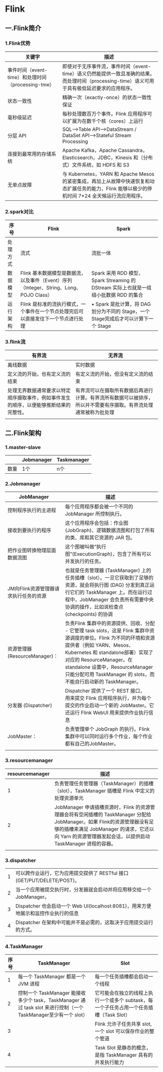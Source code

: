 # Flink

## 一.Flink简介

### 1.Flink优势

| 关键字                                             | 描述                                                         |
| -------------------------------------------------- | ------------------------------------------------------------ |
| 事件时间（event-time）和处理时间（processing-tme） | 即使对于无序事件流，事件时间（event-time）语义仍然能提供一致且准确的结果。而处理时间（processing-time）语义可用于具有极低延迟要求的应用程序。 |
| 状态一致性                                         | 精确一次（exactly-once）的状态一致性保证                     |
| 毫秒级延迟                                         | 每秒处理数百万个事件。Flink 应用程序可以扩展为在数千个核（cores）上运行 |
| 分层 API                                           | SQL-->Table API-->DataStream / DataSet API-->Stateful Stream Processing |
|  连接到最常用的存储系统                             | Apache Kafka，Apache Cassandra，Elasticsearch，JDBC，Kinesis 和（分布式）文件系统，如 HDFS 和 S3 |
|  无单点故障                                         | 与 Kubernetes，YARN 和 Apache Mesos的紧密集成，再加上从故障中快速恢复和动态扩展任务的能力，Flink 能够以极少的停机时间 7*24 全天候运行流应用程序。 |





### 2.spark对比

| 序号     | Flink                                                        | Spark                                                        |
| -------- | ------------------------------------------------------------ | ------------------------------------------------------------ |
| 处理方式 | 流式                                                         | 流批一体                                                     |
| 数据模型 | Flink 基本数据模型是数据流，以及事件（Event）序列（Integer、String、Long、POJO Class） | Spark 采用 RDD 模型，Spark Streaming 的 DStream 实际上也就是一组组小批数据 RDD 的集合 |
| 运行架构 | Flink 是标准的流执行模式，一个事件在一个节点处理完后可以直接发往下一个节点进行处理 | • Spark 是批计算，将 DAG 划分为不同的 Stage，一个 Stage完成后才可以计算下一个 Stage |

### 3.flink流

| 有界流                                                       | 无界流                                                       |
| ------------------------------------------------------------ | ------------------------------------------------------------ |
| 离线数据                                                     | 实时数据                                                     |
| 定义流的开始，也有定义流的结束                               | 有定义流的开始，但没有定义流的结束                           |
| 处理无界数据通常要求以特定顺序摄取事件，例如事件发生的顺序，以便能够推断结果的完整性。 | 有界流可以在摄取所有数据后再进行计算。有界流所有数据可以被排序，所以并不需要有序摄取。有界流处理通常被称为批处理 |
|                                                              |                                                              |

## 二.Flink架构

### 1.master-slave

|      | Jobmanager | Taskmanager |
| ---- | ---------- | ----------- |
| 数量 | 1个        | n个         |

### 2.Jobmanager

| JobManager                            | 描述                                                         |
| ------------------------------------- | ------------------------------------------------------------ |
| 控制程序执行的主进程                  | 每个应用程序都会被一个不同的 JobManager 所控制执行。         |
| 接收到要执行的程序                    | 这个应用程序会包括：作业图 (JobGraph)、逻辑数据流图和打包了所有的类、库和其它资源的 JAR 包。 |
| 把作业图转换物理层面数据流图          | 这个图被叫做“执行图”(ExecutionGraph)，包含了所有可以并发执行的任务。 |
| JM向Flink资源管理器请求执行任务的资源 | 也就是任务管理器 (TaskManager) 上的任务插槽（slot）。一旦它获取到了足够的资源，就会将执行图 (DAG) 分发到真正运行它们的 TaskManager 上。而在运行过程中，JobManager 会负责所有需要中央协调的操作，比如说检查点 (checkpoints) 的协调 |
| 资源管理器 (ResourceManager)：        | 负责Flink 集群中的资源提供、回收、分配 - 它管理 task slots，这是 Flink 集群中资源调度的单位。Flink 为不同的环境和资源提供者（例如 YARN、Mesos、Kubernetes 和 standalone部署）实现了对应的 ResourceManager。在 standalone 设置中，ResourceManager 只能分配可用 TaskManager 的 slots，而不能自行启动新的 TaskManager。 |
| 分发器 (Dispatcher)                   | Dispatcher 提供了一个 REST 接口，<br/>用来提交 Flink 应用程序执行，并为每个提交的作业启动一个新的 JobMaster。它还运行 Flink WebUI 用来提供作业执行信息 |
| JobMaster：                           | 负责管理单个 JobGraph 的执行。Flink 集群中可以同时运行多个作业，每个作业都有自己的JobMaster。 |
|                                       |                                                              |

### 3.resourcemanager

| resourcemanager | 描述                                                         |
| --------------- | ------------------------------------------------------------ |
| 1               | 负责管理任务管理器（TaskManager）的插槽（slot），TaskManager 插槽是 Flink 中定义的处理资源单元 |
| 2               | JobManager 申请插槽资源时，Flink 的资源管理器会将有空闲插槽的 TaskManager 分配给 JobManager。如果 Flink的资源管理器没有足够的插槽来满足 JobManager 的请求，它还以向 Yarn 的资源管理器发起会话，以提供启动TaskManager 进程的容器。 |
|                 |                                                              |

### 3.dispatcher

|      |                                                              |
| ---- | ------------------------------------------------------------ |
| 1    | 可以跨作业运行，它为应用提交提供了 RESTful 接口(GET/PUT/DELETE/POST)。 |
| 2    | 当一个应用被提交执行时，分发器就会启动并将应用移交给一个 JobManager。 |
| 3    | Dispatcher 也会启动一个 Web UI(localhost:8081)，用来方便地展示和监控作业执行的信息 |
| 4    | Dispatcher 在架构中可能并不是必需的，这取决于应用提交运行的方式。 |
|      |                                                              |

### 4.TaskManager

| 序号 | TaskManager                                                  | Slot                                                         |
| ---- | ------------------------------------------------------------ | ------------------------------------------------------------ |
| 1    | 每一个 TaskManager 都是一个 JVM 进程                         | 每一个任务插槽都会启动一个线程                               |
| 2    | 控制一个 TaskManager 能接收多少个 task，TaskManager 通过 task slot 来进行控制（一个 TaskManager至少有一个 slot） | 它可能会在独立的线程上执行一个或多个 subtask，每一个子任务占用一个任务插槽（Task Slot） |
| 3    |                                                              | Flink 允许子任务共享 slot,一个 slot 可以保存作业的整个管道   |
| 4    |                                                              | Task Slot 是静态的概念，是指 TaskManager 具有的并发执行能力  |

